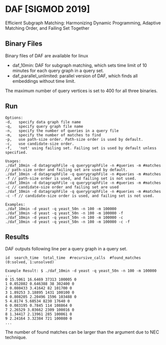 # DAF [SIGMOD 2019]
Efficient Subgraph Matching: Harmonizing Dynamic Programming, Adaptive Matching Order, and Failing Set Together

## Binary Files
Binary files of DAF are available for linux
- daf_10min: DAF for subgraph matching, which sets time limit of 10 minutes for each query graph in a query set.
- daf_parallel_unlimited: parallel version of DAF, which finds all embeddings without time limit.

The maximum number of query vertices is set to 400 for all three binaries.
## Run
```
Options:
-d,   specify data graph file name
-q,   specify query graph file name
-n,   specify the number of queries in a query file
-m,   specify the number of matches to find
-p,   use path-size order. Path-size order is used by default.
-c,   use candidate-size order.
-f,   'not' using failing set. Failing set is used by default unless specified.
```

```
Usages:
./daf_10min -d datagraphFile -q querygraphFile -n #queries -m #matches // path-size order and failing set are used by default.
./daf_10min -d datagraphFile -q querygraphFile -n #queries -m #matches -f // path-size order is used, and failing set is not used.
./daf_10min -d datagraphFile -q querygraphFile -n #queries -m #matches -c // candidate-size order and failing set are used
./daf_10min -d datagraphFile -q querygraphFile -n #queries -m #matches -c -f // candidate-size order is used, and failing set is not used.
```

```
Examples:
./daf_10min -d yeast -q yeast_50n -n 100 -m 100000
./daf_10min -d yeast -q yeast_50n -n 100 -m 100000 -f
./daf_10min -d yeast -q yeast_50n -n 100 -m 100000 -c
./daf_10min -d yeast -q yeast_50n -n 100 -m 100000 -c -f
```

## Results
DAF outputs following line per a query graph in a query set.
```
id  search_time  total_time  #recursive_calls  #found_matches  (0:solved, 1:unsolved)
```

```
Example Result: $ ./daf_10min -d yeast -q yeast_50n -n 100 -m 100000
...
0 15.5061 16.6469 37313 100005 0
1 0.052802 0.646388 38 302400 0
2 0.080433 3.41642 82 101700 0
3 1.89253 3.18895 1431 100100 0
4 0.808205 2.20496 1596 103488 0
5 4.8174 5.60534 8230 17640 0
6 0.083195 0.7845 114 108864 0
7 2.26529 3.03662 2309 100016 0
8 1.34417 2.13961 285 100061 0
9 2.24164 3.32384 721 100080 0
...
```

The number of found matches can be larger than the argument due to NEC technique.
